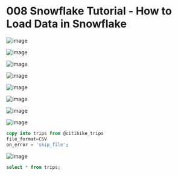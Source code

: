 # 008 Snowflake Tutorial - How to Load Data in Snowflake
![image](https://user-images.githubusercontent.com/102650331/171132415-a6bec2db-08ac-42aa-94c6-23e3352eaaaf.png)

![image](https://user-images.githubusercontent.com/102650331/171132457-a7fcdf64-00e2-4c6e-9e26-2a337753922e.png)

![image](https://user-images.githubusercontent.com/102650331/171132616-3d7f78ff-436f-4e9d-b678-bf63380f7e97.png)

![image](https://user-images.githubusercontent.com/102650331/171135623-cd85b8b9-b600-4d73-80d0-ca65c30a051d.png)

![image](https://user-images.githubusercontent.com/102650331/171135681-ccbf9739-20fa-4571-a14a-d7433293e124.png)

![image](https://user-images.githubusercontent.com/102650331/171135736-72cbeded-aba1-4db6-b327-344aa7f22711.png)


![image](https://user-images.githubusercontent.com/102650331/171309472-dcb2de32-d75a-4662-be80-c36656a95dd3.png)


![image](https://user-images.githubusercontent.com/102650331/171310866-f9b8b1be-aaca-4bd3-ae2d-b466b9851124.png)

```sql
copy into trips from @citibike_trips 
file_format=CSV
on_error = 'skip_file';

```

![image](https://user-images.githubusercontent.com/102650331/171311246-b4e68d44-455f-47b3-bcc6-e4630f0f0fb4.png)

```sql
select * from trips;

```
